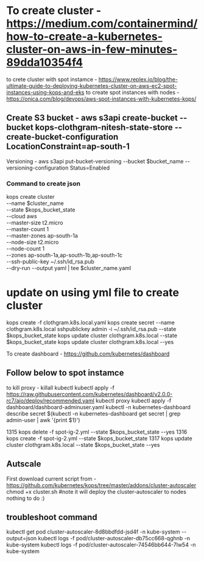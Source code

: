 # To create cluster  - https://medium.com/containermind/how-to-create-a-kubernetes-cluster-on-aws-in-few-minutes-89dda10354f4
to crete cluster with spot instamce - https://www.replex.io/blog/the-ultimate-guide-to-deploying-kubernetes-cluster-on-aws-ec2-spot-instances-using-kops-and-eks
to create spot instances with nodes - https://onica.com/blog/devops/aws-spot-instances-with-kubernetes-kops/

## Create S3 bucket - aws s3api create-bucket --bucket kops-clothgram-nitesh-state-store --create-bucket-configuration LocationConstraint=ap-south-1
Versioning - aws s3api put-bucket-versioning --bucket $bucket_name --versioning-configuration Status=Enabled


### Command to create json

kops create cluster \
--name $cluster_name \
--state $kops_bucket_state \
--cloud aws \
--master-size t2.micro \
--master-count 1 \
--master-zones ap-south-1a \
--node-size t2.micro \
--node-count 1 \
--zones ap-south-1a,ap-south-1b,ap-south-1c \
--ssh-public-key ~/.ssh/id_rsa.pub \
--dry-run --output yaml | tee $cluster_name.yaml

# update on using yml file to create cluster 
kops create -f clothgram.k8s.local.yaml
kops create secret --name clothgram.k8s.local sshpublickey admin -i ~/.ssh/id_rsa.pub --state $kops_bucket_state
kops update cluster clothgram.k8s.local --state $kops_bucket_state
kops update cluster clothgram.k8s.local --yes


To create dashboard - https://github.com/kubernetes/dashboard

## Follow below to spot instamce  

to kill proxy - killall kubectl
kubectl apply -f https://raw.githubusercontent.com/kubernetes/dashboard/v2.0.0-rc7/aio/deploy/recommended.yaml
kubectl proxy
kubectl apply -f dashboard/dashboard-adminuser.yaml
kubectl -n kubernetes-dashboard describe secret $(kubectl -n kubernetes-dashboard get secret | grep admin-user | awk '{print $1}')

 1315  kops delete -f spot-ig-2.yml --state $kops_bucket_state --yes
 1316  kops create -f spot-ig-2.yml --state $kops_bucket_state
 1317  kops update cluster clothgram.k8s.local --state $kops_bucket_state --yes

## Autscale

First download current script from - https://github.com/kubernetes/kops/tree/master/addons/cluster-autoscaler
chmod +x cluster.sh #note it will deploy the cluster-autoscaler to nodes nothing to do 
:) 



## troubleshoot command 

kubectl get pod cluster-autoscaler-8d8bbdfdd-jsd4f -n kube-system --output=json
kubectl logs -f pod/cluster-autoscaler-db75cc668-qghnb -n kube-system
kubectl logs -f pod/cluster-autoscaler-74546bb644-7lw54 -n kube-system
